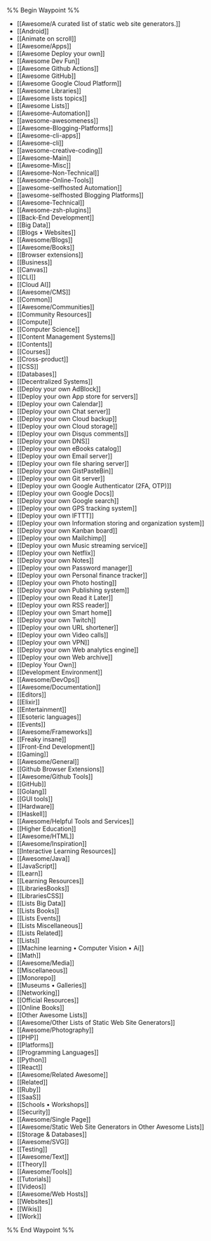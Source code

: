 %% Begin Waypoint %%
- [[Awesome/A curated list of static web site generators.]]
- [[Android]]
- [[Animate on scroll]]
- [[Awesome/Apps]]
- [[Awesome Deploy your own]]
- [[Awesome Dev Fun]]
- [[Awesome Github Actions]]
- [[Awesome GitHub]]
- [[Awesome Google Cloud Platform]]
- [[Awesome Libraries]]
- [[Awesome lists topics]]
- [[Awesome Lists]]
- [[Awesome-Automation]]
- [[awesome-awesomeness]]
- [[Awesome-Blogging-Platforms]]
- [[Awesome-cli-apps]]
- [[Awesome-cli]]
- [[awesome-creative-coding]]
- [[Awesome-Main]]
- [[Awesome-Misc]]
- [[Awesome-Non-Technical]]
- [[Awesome-Online-Tools]]
- [[awesome-selfhosted Automation]]
- [[awesome-selfhosted Blogging Platforms]]
- [[Awesome-Technical]]
- [[Awesome-zsh-plugins]]
- [[Back-End Development]]
- [[Big Data]]
- [[Blogs • Websites]]
- [[Awesome/Blogs]]
- [[Awesome/Books]]
- [[Browser extensions]]
- [[Business]]
- [[Canvas]]
- [[CLI]]
- [[Cloud AI]]
- [[Awesome/CMS]]
- [[Common]]
- [[Awesome/Communities]]
- [[Community Resources]]
- [[Compute]]
- [[Computer Science]]
- [[Content Management Systems]]
- [[Contents]]
- [[Courses]]
- [[Cross-product]]
- [[CSS]]
- [[Databases]]
- [[Decentralized Systems]]
- [[Deploy your own AdBlock]]
- [[Deploy your own App store for servers]]
- [[Deploy your own Calendar]]
- [[Deploy your own Chat server]]
- [[Deploy your own Cloud backup]]
- [[Deploy your own Cloud storage]]
- [[Deploy your own Disqus comments]]
- [[Deploy your own DNS]]
- [[Deploy your own eBooks catalog]]
- [[Deploy your own Email server]]
- [[Deploy your own file sharing server]]
- [[Deploy your own GistPasteBin]]
- [[Deploy your own Git server]]
- [[Deploy your own Google Authenticator (2FA, OTP)]]
- [[Deploy your own Google Docs]]
- [[Deploy your own Google search]]
- [[Deploy your own GPS tracking system]]
- [[Deploy your own IFTTT]]
- [[Deploy your own Information storing and organization system]]
- [[Deploy your own Kanban board]]
- [[Deploy your own Mailchimp]]
- [[Deploy your own Music streaming service]]
- [[Deploy your own Netflix]]
- [[Deploy your own Notes]]
- [[Deploy your own Password manager]]
- [[Deploy your own Personal finance tracker]]
- [[Deploy your own Photo hosting]]
- [[Deploy your own Publishing system]]
- [[Deploy your own Read it Later]]
- [[Deploy your own RSS reader]]
- [[Deploy your own Smart home]]
- [[Deploy your own Twitch]]
- [[Deploy your own URL shortener]]
- [[Deploy your own Video calls]]
- [[Deploy your own VPN]]
- [[Deploy your own Web analytics engine]]
- [[Deploy your own Web archive]]
- [[Deploy Your Own]]
- [[Development Environment]]
- [[Awesome/DevOps]]
- [[Awesome/Documentation]]
- [[Editors]]
- [[Elixir]]
- [[Entertainment]]
- [[Esoteric languages]]
- [[Events]]
- [[Awesome/Frameworks]]
- [[Freaky insane]]
- [[Front-End Development]]
- [[Gaming]]
- [[Awesome/General]]
- [[Github Browser Extensions]]
- [[Awesome/Github Tools]]
- [[GitHub]]
- [[Golang]]
- [[GUI tools]]
- [[Hardware]]
- [[Haskell]]
- [[Awesome/Helpful Tools and Services]]
- [[Higher Education]]
- [[Awesome/HTML]]
- [[Awesome/Inspiration]]
- [[Interactive Learning Resources]]
- [[Awesome/Java]]
- [[JavaScript]]
- [[Learn]]
- [[Learning Resources]]
- [[LibrariesBooks]]
- [[LibrariesCSS]]
- [[Lists Big Data]]
- [[Lists Books]]
- [[Lists Events]]
- [[Lists Miscellaneous]]
- [[Lists Related]]
- [[Lists]]
- [[Machine learning • Computer Vision • Ai]]
- [[Math]]
- [[Awesome/Media]]
- [[Miscellaneous]]
- [[Monorepo]]
- [[Museums • Galleries]]
- [[Networking]]
- [[Official Resources]]
- [[Online Books]]
- [[Other Awesome Lists]]
- [[Awesome/Other Lists of Static Web Site Generators]]
- [[Awesome/Photography]]
- [[PHP]]
- [[Platforms]]
- [[Programming Languages]]
- [[Python]]
- [[React]]
- [[Awesome/Related Awesome]]
- [[Related]]
- [[Ruby]]
- [[SaaS]]
- [[Schools • Workshops]]
- [[Security]]
- [[Awesome/Single Page]]
- [[Awesome/Static Web Site Generators in Other Awesome Lists]]
- [[Storage & Databases]]
- [[Awesome/SVG]]
- [[Testing]]
- [[Awesome/Text]]
- [[Theory]]
- [[Awesome/Tools]]
- [[Tutorials]]
- [[Videos]]
- [[Awesome/Web Hosts]]
- [[Websites]]
- [[Wikis]]
- [[Work]]

%% End Waypoint %%
